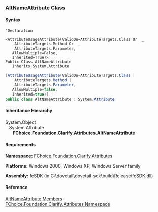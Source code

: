 ﻿### AltNameAttribute Class

#### Syntax

```vbnet
'Declaration

<AttributeUsageAttribute(ValidOn=AttributeTargets.Class Or  _
    AttributeTargets.Method Or  _
    AttributeTargets.Parameter, 
   AllowMultiple=False, 
   Inherited=True)>
Public Class AltNameAttribute 
   Inherits System.Attribute
```

```csharp
[AttributeUsageAttribute(ValidOn=AttributeTargets.Class | 
    AttributeTargets.Method | 
    AttributeTargets.Parameter, 
   AllowMultiple=false, 
   Inherited=true)]
public class AltNameAttribute : System.Attribute
```

#### Inheritance Hierarchy

System.Object  
   System.Attribute  
      **FChoice.Foundation.Clarify.Attributes.AltNameAttribute**  

#### Requirements

**Namespace:** [FChoice.Foundation.Clarify.Attributes](fcSDK~FChoice.Foundation.Clarify.Attributes_namespace.md)

**Platforms:** Windows 2000, Windows XP, Windows Server family

**Assembly:** fcSDK (in C:\\dovetail\\dovetail-sdk\\build\\Release\\fcSDK.dll)

#### Reference

[AltNameAttribute Members](fcSDK~FChoice.Foundation.Clarify.Attributes.AltNameAttribute_members.md)  
[FChoice.Foundation.Clarify.Attributes Namespace](fcSDK~FChoice.Foundation.Clarify.Attributes_namespace.md)